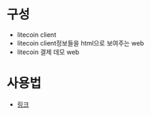 # 구성
- litecoin client
- litecoin client정보들을 html으로 보여주는 web
- litecoin 결제 데모 web

# 사용법
- [링크](https://github.com/olivingcoin/litecoin-web/blob/main/%EB%AC%B8%EC%84%9C/%EC%82%AC%EC%9A%A9%EB%B2%95.md)
